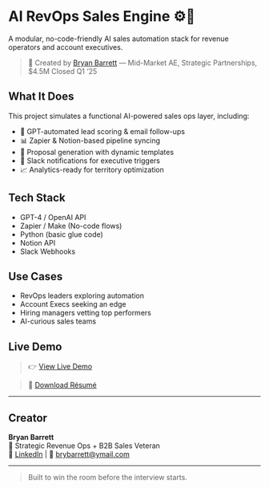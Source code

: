 # AI RevOps Sales Engine ⚙️🤖

A modular, no-code-friendly AI sales automation stack for revenue operators and account executives.

> 🚀 Created by [Bryan Barrett](https://brybarrett.github.io) — Mid-Market AE, Strategic Partnerships, $4.5M Closed Q1 ‘25

## What It Does

This project simulates a functional AI-powered sales ops layer, including:

- 🧠 GPT-automated lead scoring & email follow-ups  
- 📊 Zapier & Notion-based pipeline syncing  
- 📝 Proposal generation with dynamic templates  
- 💬 Slack notifications for executive triggers  
- 📈 Analytics-ready for territory optimization

## Tech Stack

- GPT-4 / OpenAI API  
- Zapier / Make (No-code flows)  
- Python (basic glue code)  
- Notion API  
- Slack Webhooks

## Use Cases

- RevOps leaders exploring automation  
- Account Execs seeking an edge  
- Hiring managers vetting top performers  
- AI-curious sales teams

## Live Demo

> 👉 [View Live Demo](https://brybarrett.github.io/ai-revops-sales-engine)

> 📄 [Download Résumé](https://brybarrett.github.io/bbarrett.res.spm)

---

## Creator

**Bryan Barrett**  
🧠 Strategic Revenue Ops + B2B Sales Veteran  
🔗 [LinkedIn](https://linkedin.com/in/bryansbarrett) | 📧 brybarrett@ymail.com

---

> Built to win the room before the interview starts.
